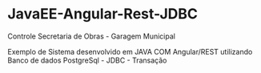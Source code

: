 # JavaEE-Angular-Rest-JDBC

Controle Secretaria de Obras - Garagem Municipal  

Exemplo de Sistema desenvolvido em JAVA COM Angular/REST utilizando 
Banco de dados PostgreSql - JDBC - Transação
